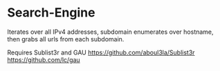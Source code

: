 # Search-Engine
Iterates over all IPv4 addresses, subdomain enumerates over hostname, then grabs all urls from each subdomain.

Requires Sublist3r and GAU
https://github.com/aboul3la/Sublist3r
https://github.com/lc/gau
